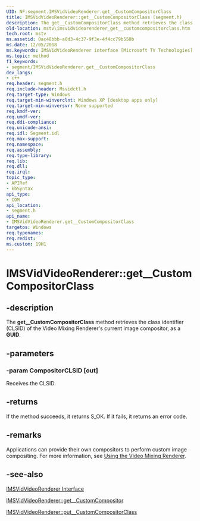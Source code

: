 ```yaml
---
UID: NF:segment.IMSVidVideoRenderer.get__CustomCompositorClass
title: IMSVidVideoRenderer::get__CustomCompositorClass (segment.h)
description: The get__CustomCompositorClass method retrieves the class identifier (CLSID) of the Video Mixing Renderer's current image compositor, as a GUID.
old-location: mstv\imsvidvideorenderer_get__customcompositorclass.htm
tech.root: mstv
ms.assetid: 0ac48bbb-a0d3-4c37-9f3e-4f4cc79b550b
ms.date: 12/05/2018
ms.keywords: IMSVidVideoRenderer interface [Microsoft TV Technologies],get__CustomCompositorClass method, IMSVidVideoRenderer.get__CustomCompositorClass, IMSVidVideoRenderer::get__CustomCompositorClass, IMSVidVideoRendererget__CustomCompositorClass, get__CustomCompositorClass, get__CustomCompositorClass method [Microsoft TV Technologies], get__CustomCompositorClass method [Microsoft TV Technologies],IMSVidVideoRenderer interface, mstv.imsvidvideorenderer_get__customcompositorclass, segment/IMSVidVideoRenderer::get__CustomCompositorClass
ms.topic: method
f1_keywords:
- segment/IMSVidVideoRenderer.get__CustomCompositorClass
dev_langs:
- c++
req.header: segment.h
req.include-header: Msvidctl.h
req.target-type: Windows
req.target-min-winverclnt: Windows XP [desktop apps only]
req.target-min-winversvr: None supported
req.kmdf-ver: 
req.umdf-ver: 
req.ddi-compliance: 
req.unicode-ansi: 
req.idl: Segment.idl
req.max-support: 
req.namespace: 
req.assembly: 
req.type-library: 
req.lib: 
req.dll: 
req.irql: 
topic_type:
- APIRef
- kbSyntax
api_type:
- COM
api_location:
- segment.h
api_name:
- IMSVidVideoRenderer.get__CustomCompositorClass
targetos: Windows
req.typenames: 
req.redist: 
ms.custom: 19H1
---
```


# IMSVidVideoRenderer::get__CustomCompositorClass


## -description


The <b>get__CustomCompositorClass</b> method retrieves the class identifier (CLSID) of the Video Mixing Renderer's current image compositor, as a <b>GUID</b>.


## -parameters




### -param CompositorCLSID [out]

Receives the CLSID.


## -returns



If the method succeeds, it returns S_OK. If it fails, it returns an error code.




## -remarks



Applications can provide their own compositors to perform custom image compositing. For more information, see <a href="https://docs.microsoft.com/windows/desktop/DirectShow/using-the-video-mixing-renderer">Using the Video Mixing Renderer</a>.




## -see-also




<a href="https://docs.microsoft.com/previous-versions/windows/desktop/mstv/msvidvideorenderer">IMSVidVideoRenderer Interface</a>



<a href="https://docs.microsoft.com/windows/desktop/api/segment/nf-segment-imsvidvideorenderer-get__customcompositor">IMSVidVideoRenderer::get__CustomCompositor</a>



<a href="https://docs.microsoft.com/windows/desktop/api/segment/nf-segment-imsvidvideorenderer-put__customcompositorclass">IMSVidVideoRenderer::put__CustomCompositorClass</a>
 

 

